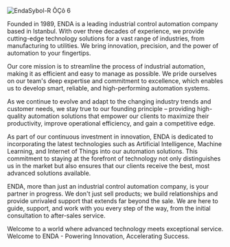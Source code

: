 
![EndaSybol-R ÔÇô 6](https://github.com/ENDA-Automation/.github/assets/565380/6f9b9fe1-0603-4702-9549-e75134eb2ccf)


Founded in 1989, ENDA is a leading industrial control automation company based in Istanbul. With over three decades of experience, we provide cutting-edge technology solutions for a vast range of industries, from manufacturing to utilities. We bring innovation, precision, and the power of automation to your fingertips.

Our core mission is to streamline the process of industrial automation, making it as efficient and easy to manage as possible. We pride ourselves on our team's deep expertise and commitment to excellence, which enables us to develop smart, reliable, and high-performing automation systems.

As we continue to evolve and adapt to the changing industry trends and customer needs, we stay true to our founding principle – providing high-quality automation solutions that empower our clients to maximize their productivity, improve operational efficiency, and gain a competitive edge.

As part of our continuous investment in innovation, ENDA is dedicated to incorporating the latest technologies such as Artificial Intelligence, Machine Learning, and Internet of Things into our automation solutions. This commitment to staying at the forefront of technology not only distinguishes us in the market but also ensures that our clients receive the best, most advanced solutions available.

ENDA, more than just an industrial control automation company, is your partner in progress. We don't just sell products; we build relationships and provide unrivaled support that extends far beyond the sale. We are here to guide, support, and work with you every step of the way, from the initial consultation to after-sales service.

Welcome to a world where advanced technology meets exceptional service. Welcome to ENDA - Powering Innovation, Accelerating Success.
